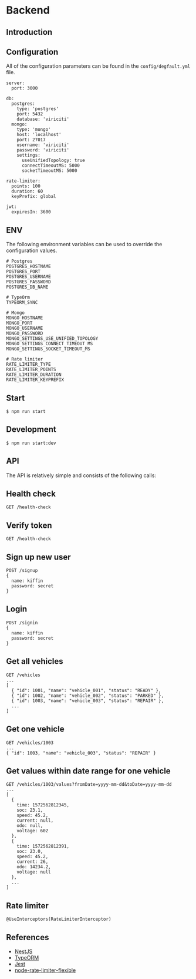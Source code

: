 # Backend

## Introduction

## Configuration

All of the configuration parameters can be found in the `config/degfault.yml` file.

```
server:
  port: 3000

db:
  postgres:
    type: 'postgres'
    port: 5432
    database: 'viriciti'
  mongo:
    type: 'mongo'
    host: 'localhost'
    port: 27017
    username: 'viriciti'
    password: 'viriciti'
    settings:
      useUnifiedTopology: true
      connectTimeoutMS: 5000
      socketTimeoutMS: 5000

rate-limiter:
  points: 100
  duration: 60
  keyPrefix: global

jwt:
  expiresIn: 3600
```

## ENV

The following environment variables can be used to override the configuration values.

```
# Postgres
POSTGRES_HOSTNAME
POSTGRES_PORT
POSTGRES_USERNAME
POSTGRES_PASSWORD
POSTGRES_DB_NAME

# TypeOrm
TYPEORM_SYNC

# Mongo
MONGO_HOSTNAME
MONGO_PORT
MONGO_USERNAME
MONGO_PASSWORD
MONGO_SETTINGS_USE_UNIFIED_TOPOLOGY
MONGO_SETTINGS_CONNECT_TIMEOUT_MS
MONGO_SETTINGS_SOCKET_TIMEOUT_MS

# Rate limiter
RATE_LIMITER_TYPE
RATE_LIMITER_POINTS
RATE_LIMITER_DURATION
RATE_LIMITER_KEYPREFIX
```

## Start

```
$ npm run start
```

## Development

```
$ npm run start:dev
```

## API

The API is relatively simple and consists of the following calls:

## Health check
```
GET /health-check
```

## Verify token
```
GET /health-check
```

## Sign up new user
```
POST /signup
{
  name: kiffin
  password: secret
}
```

## Login
```
POST /signin
{
  name: kiffin
  password: secret
}
```

## Get all vehicles
```
GET /vehicles
...
[
  { "id": 1001, "name": "vehicle_001", "status": "READY" },
  { "id": 1002, "name": "vehicle_002", "status": "PARKED" },
  { "id": 1003, "name": "vehicle_003", "status": "REPAIR" },
  ...
]
```

## Get one vehicle
```
GET /vehicles/1003
...
{ "id": 1003, "name": "vehicle_003", "status": "REPAIR" }
```

## Get values within date range for one vehicle
```
GET /vehicles/1003/values?fromDate=yyyy-mm-dd&toDate=yyyy-mm-dd
...
[
  {
    time: 1572562812345,
    soc: 23.1,
    speed: 45.2,
    current: null,
    odo: null,
    voltage: 602
  },
  {
    time: 1572562812391,
    soc: 23.0,
    speed: 45.2,
    current: 26,
    odo: 14234.2,
    voltage: null
  },
  ...
]
```

## Rate limiter

```
@UseInterceptors(RateLimiterInterceptor)

```
  
## References

* [NestJS](https://nestjs.com)
* [TypeORM](https://typeorm.io)
* [Jest](https://jestjs.io)
* [node-rate-limiter-flexible](https://github.com/animir/node-rate-limiter-flexible)
